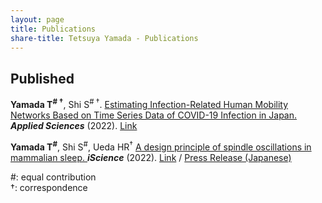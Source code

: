 ```yaml
---
layout: page
title: Publications
share-title: Tetsuya Yamada - Publications
---
```


## Published
**Yamada T<sup># &dagger;</sup>**, Shi S<sup># &dagger;</sup>. 
<ins>Estimating Infection-Related Human Mobility Networks Based on Time Series Data of COVID-19 Infection in Japan.</ins> 
***Applied Sciences*** (2022). 
[Link](https://www.mdpi.com/2076-3417/12/18/9236)

**Yamada T<sup>#</sup>**, Shi S<sup>#</sup>, Ueda HR<sup>&dagger;</sup>
<ins>A design principle of spindle oscillations in mammalian sleep. </ins>
***iScience*** (2022). 
[Link](https://www.sciencedirect.com/science/article/pii/S2589004222001432) / [Press Release (Japanese)](https://www.jst.go.jp/pr/announce/20220222-2/index.html)



#: equal contribution<br>
&dagger;: correspondence
